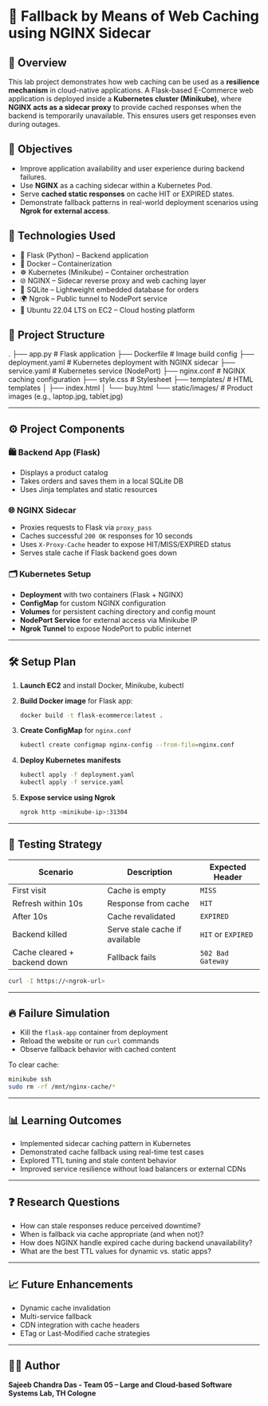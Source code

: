 # 🧊 Fallback by Means of Web Caching using NGINX Sidecar

## 📘 Overview

This lab project demonstrates how web caching can be used as a **resilience mechanism** in cloud-native applications. A Flask-based E-Commerce web application is deployed inside a **Kubernetes cluster (Minikube)**, where **NGINX acts as a sidecar proxy** to provide cached responses when the backend is temporarily unavailable. This ensures users get responses even during outages.

## 🎯 Objectives

- Improve application availability and user experience during backend failures.
- Use **NGINX** as a caching sidecar within a Kubernetes Pod.
- Serve **cached static responses** on cache HIT or EXPIRED states.
- Demonstrate fallback patterns in real-world deployment scenarios using **Ngrok for external access**.

## 🧰 Technologies Used

- 🐍 Flask (Python) – Backend application
- 🐋 Docker – Containerization
- ☸️ Kubernetes (Minikube) – Container orchestration
- 🌐 NGINX – Sidecar reverse proxy and web caching layer
- 🧪 SQLite – Lightweight embedded database for orders
- 🌍 Ngrok – Public tunnel to NodePort service
- 🐧 Ubuntu 22.04 LTS on EC2 – Cloud hosting platform

## 📁 Project Structure



.
├── app.py                # Flask application
├── Dockerfile            # Image build config
├── deployment.yaml       # Kubernetes deployment with NGINX sidecar
├── service.yaml          # Kubernetes service (NodePort)
├── nginx.conf            # NGINX caching configuration
├── style.css             # Stylesheet
├── templates/            # HTML templates
│   ├── index.html
│   └── buy.html
└── static/images/        # Product images (e.g., laptop.jpg, tablet.jpg)


---

## ⚙️ Project Components

### 🛍️ Backend App (Flask)

- Displays a product catalog
- Takes orders and saves them in a local SQLite DB
- Uses Jinja templates and static resources

### 🌐 NGINX Sidecar

- Proxies requests to Flask via `proxy_pass`
- Caches successful `200 OK` responses for 10 seconds
- Uses `X-Proxy-Cache` header to expose HIT/MISS/EXPIRED status
- Serves stale cache if Flask backend goes down

### 🗂️ Kubernetes Setup

- **Deployment** with two containers (Flask + NGINX)
- **ConfigMap** for custom NGINX configuration
- **Volumes** for persistent caching directory and config mount
- **NodePort Service** for external access via Minikube IP
- **Ngrok Tunnel** to expose NodePort to public internet

---

## 🛠️ Setup Plan

1. **Launch EC2** and install Docker, Minikube, kubectl
2. **Build Docker image** for Flask app:
   ```bash
   docker build -t flask-ecommerce:latest .

3. **Create ConfigMap** for `nginx.conf`

   ```bash
   kubectl create configmap nginx-config --from-file=nginx.conf
   ```
4. **Deploy Kubernetes manifests**

   ```bash
   kubectl apply -f deployment.yaml
   kubectl apply -f service.yaml
   ```
5. **Expose service using Ngrok**

   ```bash
   ngrok http <minikube-ip>:31304
   ```

---

## 🧪 Testing Strategy

| Scenario                     | Description                    | Expected Header    |
| ---------------------------- | ------------------------------ | ------------------ |
| First visit                  | Cache is empty                 | `MISS`             |
| Refresh within 10s           | Response from cache            | `HIT`              |
| After 10s                    | Cache revalidated              | `EXPIRED`          |
| Backend killed               | Serve stale cache if available | `HIT` or `EXPIRED` |
| Cache cleared + backend down | Fallback fails                 | `502 Bad Gateway`  |

```bash
curl -I https://<ngrok-url>
```

---

## 🔥 Failure Simulation

* Kill the `flask-app` container from deployment
* Reload the website or run `curl` commands
* Observe fallback behavior with cached content

To clear cache:

```bash
minikube ssh
sudo rm -rf /mnt/nginx-cache/*
```

---

## 📊 Learning Outcomes

* Implemented sidecar caching pattern in Kubernetes
* Demonstrated cache fallback using real-time test cases
* Explored TTL tuning and stale content behavior
* Improved service resilience without load balancers or external CDNs

---

## ❓ Research Questions

* How can stale responses reduce perceived downtime?
* When is fallback via cache appropriate (and when not)?
* How does NGINX handle expired cache during backend unavailability?
* What are the best TTL values for dynamic vs. static apps?

---

## 📈 Future Enhancements

* Dynamic cache invalidation
* Multi-service fallback
* CDN integration with cache headers
* ETag or Last-Modified cache strategies

---

## 👨‍💻 Author

**Sajeeb Chandra Das - Team 05 – Large and Cloud-based Software Systems Lab, TH Cologne**


